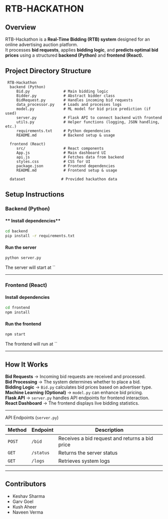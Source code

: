 # RTB-HACKATHON

## Overview

RTB-Hackathon is a **Real-Time Bidding (RTB) system** designed for an online advertising auction platform.\
It processes **bid requests**, applies **bidding logic**, and **predicts optimal bid prices** using a structured **backend (Python)** and **frontend (React).**

## Project Directory Structure

```
 RTB-Hackathon
  backend (Python)
     Bid.py               # Main bidding logic
     Bidder.py            # Abstract bidder class
     BidRequest.py        # Handles incoming bid requests
     data_processor.py    # Loads and processes logs
     model.py             # ML model for bid price prediction (if used)
     server.py            # Flask API to connect backend with frontend
     utils.py             # Helper functions (logging, JSON handling, etc.)
     requirements.txt     # Python dependencies
     README.md            # Backend setup & usage

  frontend (React)
     src/                 # React components
     App.js               # Main dashboard UI
     api.js               # Fetches data from backend
     styles.css           # CSS for UI
     package.json         # Frontend dependencies
     README.md            # Frontend setup & usage

  dataset                # Provided hackathon data

```

##  Setup Instructions

###  Backend (Python)

#### ** Install dependencies**

```bash
cd backend
pip install -r requirements.txt
```

####  Run the server

```bash
python server.py
```

 The server will start at ``

---

###  Frontend (React)

#### Install dependencies

```bash
cd frontend
npm install
```

#### Run the frontend

```bash
npm start
```

 The frontend will run at ``

---

##  How It Works

 **Bid Requests** → Incoming bid requests are received and processed.\
 **Bid Processing** → The system determines whether to place a bid.\
 **Bidding Logic** → `Bid.py` calculates bid prices based on advertiser type.\
 **Machine Learning (Optional)** → `model.py` can enhance bid pricing.\
 **Flask API** → `server.py` handles API endpoints for frontend interaction.\
 **React Dashboard** → The frontend displays live bidding statistics.

---

 API Endpoints (`server.py`)

| Method | Endpoint  | Description                                    |
| ------ | --------- | ---------------------------------------------- |
| `POST` | `/bid`    | Receives a bid request and returns a bid price |
| `GET`  | `/status` | Returns the server status                      |
| `GET`  | `/logs`   | Retrieves system logs                          |

---

##  Contributors

- Keshav Sharma
- Garv Goel
- Kush Aheer
- Naveen Verma


